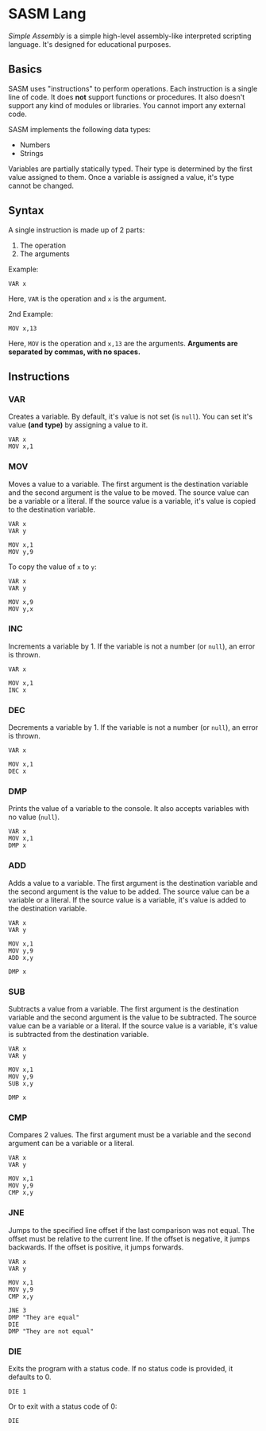 # SASM Lang
*Simple Assembly* is a simple high-level assembly-like interpreted scripting language. It's designed for educational purposes.

## Basics
SASM uses "instructions" to perform operations. Each instruction is a single line of code. It does __not__ support functions or procedures. It also doesn't support any kind of modules or libraries. You cannot import any external code.

SASM implements the following data types:
- Numbers
- Strings

Variables are partially statically typed. Their type is determined by the first value assigned to them. Once a variable is assigned a value, it's type cannot be changed.

## Syntax
A single instruction is made up of 2 parts:
1. The operation
2. The arguments

Example:
```
VAR x
```

Here, `VAR` is the operation and `x` is the argument.

2nd Example:
```
MOV x,13
```

Here, `MOV` is the operation and `x,13` are the arguments. __Arguments are separated by commas, with no spaces.__

## Instructions

### VAR
Creates a variable. By default, it's value is not set (is `null`). You can set it's value __(and type)__ by assigning a value to it.

```
VAR x
MOV x,1
```

### MOV
Moves a value to a variable. The first argument is the destination variable and the second argument is the value to be moved. The source value can be a variable or a literal. If the source value is a variable, it's value is copied to the destination variable.

```
VAR x
VAR y

MOV x,1
MOV y,9
```

To copy the value of `x` to `y`:
```
VAR x
VAR y

MOV x,9
MOV y,x
```

### INC
Increments a variable by 1. If the variable is not a number (or `null`), an error is thrown.

```
VAR x

MOV x,1
INC x
```

### DEC
Decrements a variable by 1. If the variable is not a number (or `null`), an error is thrown.

```
VAR x

MOV x,1
DEC x
```

### DMP
Prints the value of a variable to the console. It also accepts variables with no value (`null`).

```
VAR x
MOV x,1
DMP x
```

### ADD
Adds a value to a variable. The first argument is the destination variable and the second argument is the value to be added. The source value can be a variable or a literal. If the source value is a variable, it's value is added to the destination variable.

```
VAR x
VAR y

MOV x,1
MOV y,9
ADD x,y

DMP x
```

### SUB
Subtracts a value from a variable. The first argument is the destination variable and the second argument is the value to be subtracted. The source value can be a variable or a literal. If the source value is a variable, it's value is subtracted from the destination variable.

```
VAR x
VAR y

MOV x,1
MOV y,9
SUB x,y

DMP x
```

### CMP
Compares 2 values. The first argument must be a variable and the second argument can be a variable or a literal. 

```
VAR x
VAR y

MOV x,1
MOV y,9
CMP x,y
```

### JNE
Jumps to the specified line offset if the last comparison was not equal. The offset must be relative to the current line. If the offset is negative, it jumps backwards. If the offset is positive, it jumps forwards.

```
VAR x
VAR y

MOV x,1
MOV y,9
CMP x,y

JNE 3
DMP "They are equal"
DIE
DMP "They are not equal"
```

### DIE
Exits the program with a status code. If no status code is provided, it defaults to 0.

```
DIE 1
```

Or to exit with a status code of 0:
```
DIE
```